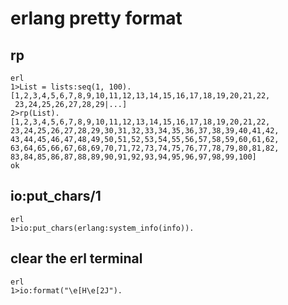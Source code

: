 # erlang pretty format
## rp

```
erl
1>List = lists:seq(1, 100).
[1,2,3,4,5,6,7,8,9,10,11,12,13,14,15,16,17,18,19,20,21,22,
 23,24,25,26,27,28,29|...]
2>rp(List).
[1,2,3,4,5,6,7,8,9,10,11,12,13,14,15,16,17,18,19,20,21,22,
23,24,25,26,27,28,29,30,31,32,33,34,35,36,37,38,39,40,41,42,
43,44,45,46,47,48,49,50,51,52,53,54,55,56,57,58,59,60,61,62,
63,64,65,66,67,68,69,70,71,72,73,74,75,76,77,78,79,80,81,82,
83,84,85,86,87,88,89,90,91,92,93,94,95,96,97,98,99,100]
ok

```
## io:put_chars/1

```
erl
1>io:put_chars(erlang:system_info(info)).

```
## clear the erl terminal

```
erl
1>io:format("\e[H\e[2J").
```
